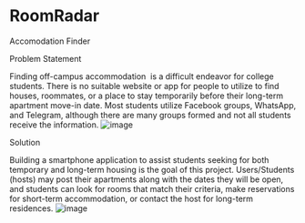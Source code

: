 # RoomRadar
Accomodation Finder

Problem Statement

Finding off-campus accommodation  is a difficult endeavor for college students. There is no suitable website or app for people to utilize to find houses, roommates, or a place to stay temporarily before their long-term apartment move-in date. Most students utilize Facebook groups, WhatsApp, and Telegram, although there are many groups formed and not all students receive the information.
![image](https://user-images.githubusercontent.com/113406747/235820253-9a66d353-6b7f-4374-9303-0467a1781eca.png)


Solution

Building a smartphone application to assist students seeking for both temporary and long-term housing is the goal of this project. Users/Students (hosts) may post their apartments along with the dates they will be open, and students can look for rooms that match their criteria, make reservations for short-term accommodation, or contact the host for long-term residences.
![image](https://user-images.githubusercontent.com/113406747/235820305-2234854b-cf48-4299-bc3d-a9b0c22178f5.png)
